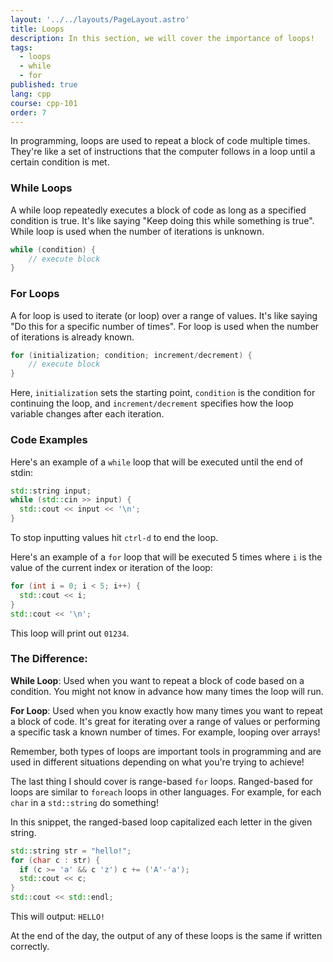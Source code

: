 ```yaml
---
layout: '../../layouts/PageLayout.astro'
title: Loops
description: In this section, we will cover the importance of loops!
tags:
  - loops
  - while
  - for
published: true
lang: cpp
course: cpp-101
order: 7
---
```


In programming, loops are used to repeat a block of code multiple times. They're like a set of instructions that the computer follows in a loop until a certain condition is met.

### While Loops

A while loop repeatedly executes a block of code as long as a specified condition is true.
It's like saying "Keep doing this while something is true".
While loop is used when the number of iterations is unknown.

```cpp
while (condition) {
	// execute block
}
```

### For Loops
A for loop is used to iterate (or loop) over a range of values.
It's like saying "Do this for a specific number of times".
For loop is used when the number of iterations is already known.

```cpp
for (initialization; condition; increment/decrement) {
	// execute block
}
```

Here, `initialization` sets the starting point, `condition` is the condition for continuing the loop, and `increment/decrement` specifies how the loop variable changes after each iteration.

### Code Examples
Here's an example of a `while` loop that will be executed until the end of stdin:
```cpp
std::string input;
while (std::cin >> input) {
  std::cout << input << '\n';
}
```
To stop inputting values hit `ctrl-d` to end the loop.

Here's an example of a `for` loop that will be executed 5 times where `i` is the value of the current index or iteration of the loop:
```cpp
for (int i = 0; i < 5; i++) {
  std::cout << i;
}
std::cout << '\n';
```
This loop will print out `01234`.

### The Difference:
**While Loop**: Used when you want to repeat a block of code based on a condition. You might not know in advance how many times the loop will run.

**For Loop**: Used when you know exactly how many times you want to repeat a block of code. It's great for iterating over a range of values or performing a specific task a known number of times. For example, looping over arrays!

Remember, both types of loops are important tools in programming and are used in different situations depending on what you're trying to achieve!

The last thing I should cover is range-based `for` loops. Ranged-based for loops are similar to `foreach` loops in other languages. For example, for each `char` in a `std::string` do something!

In this snippet, the ranged-based loop capitalized each letter in the given string.

```cpp
std::string str = "hello!";
for (char c : str) {
  if (c >= 'a' && c 'z') c += ('A'-'a');
  std::cout << c;
}
std::cout << std::endl;
```
This will output: `HELLO!`

At the end of the day, the output of any of these loops is the same if written correctly.
